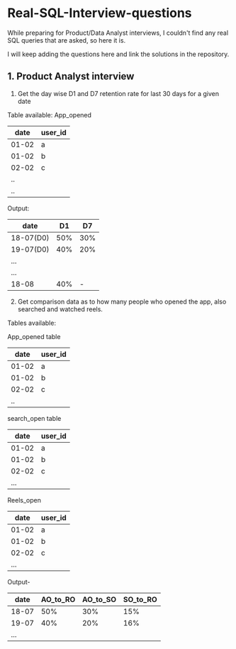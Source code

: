# Real-SQL-Interview-questions
While preparing for Product/Data Analyst interviews, I couldn't find any real SQL queries that are asked, so here it is.

I will keep adding the questions here and link the solutions in the repository.

## 1. Product Analyst interview

1. Get the day wise D1 and D7 retention rate for last 30 days for a given date

Table available: App_opened

date | user_id
----- | ------
01-02 |  a
01-02 | b
02-02 | c
.. |
.. |


Output:

date    |   D1   | D7
------- | ------ | -----
18-07(D0) |  50% |  30%
19-07(D0) | 40%  | 20%
...       |       |
...       |       |
18-08     |  40%  | -


2. Get comparison data as to how many people who opened the app, also searched and watched reels.
 
Tables available: 

App_opened table

date   |    user_id  
------ | ---------
01-02    |    a
01-02    |   b
02-02    |   c
..      |

search_open table

date    |   user_id  
------- | ----------
01-02   |     a
01-02   |    b
02-02   |    c
...     |

Reels_open

date    |   user_id     
-----   | -------
01-02   |    a
01-02   |    b
02-02   |    c
...     |


Output-

date     |   AO_to_RO   |    AO_to_SO    |     SO_to_RO
------  | ------------ | -------------   | ------------
18-07      |  50%         |    30%        |      15%
19-07      |  40%         |    20%        |      16%
...         |

